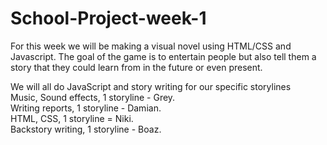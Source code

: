 # School-Project-week-1
For this week we will be making a visual novel using HTML/CSS and Javascript.
The goal of the game is to entertain people but also tell them a story that they could learn from in the future or even present.

We will all do JavaScript and story writing for our specific storylines  
Music, Sound effects, 1 storyline - Grey.  
Writing reports, 1 storyline - Damian.  
HTML, CSS, 1 storyline  = Niki.  
Backstory writing, 1 storyline - Boaz.
